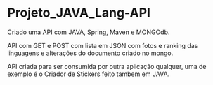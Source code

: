 # Projeto_JAVA_Lang-API
 
Criado uma API com JAVA, Spring, Maven e MONGOdb.

API com GET e POST com lista em JSON com fotos e ranking das linguagens e alterações do documento criado no mongo.

API criada para ser consumida por outra aplicação qualquer, uma de exemplo é o Criador de Stickers feito tambem em JAVA.

